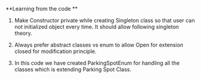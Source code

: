 **Learning from the code **

1. Make Constructor private while creating Singleton class so that user can not initialized object every time. It should allow following singleton theory.

2. Always prefer abstract classes vs enum to allow Open for extension closed for modification principle.

3. In this code we have created  ParkingSpotEnum for handling all the classes which is extending Parking Spot Class.
   

